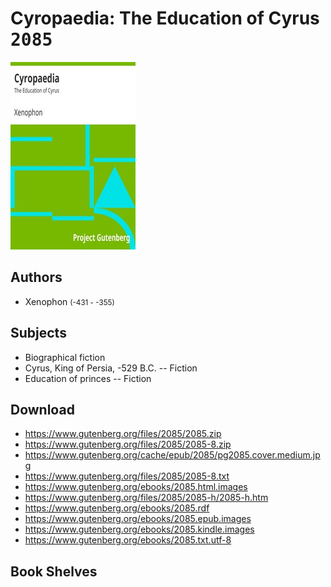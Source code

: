 # Cyropaedia: The Education of Cyrus <kbd>2085</kbd>

![](./cover.medium.jpg "")

## Authors


 - Xenophon <small>(-431 - -355)</small>

## Subjects


 - Biographical fiction
 - Cyrus, King of Persia, -529 B.C. -- Fiction
 - Education of princes -- Fiction

## Download


 - https://www.gutenberg.org/files/2085/2085.zip
 - https://www.gutenberg.org/files/2085/2085-8.zip
 - https://www.gutenberg.org/cache/epub/2085/pg2085.cover.medium.jpg
 - https://www.gutenberg.org/files/2085/2085-8.txt
 - https://www.gutenberg.org/ebooks/2085.html.images
 - https://www.gutenberg.org/files/2085/2085-h/2085-h.htm
 - https://www.gutenberg.org/ebooks/2085.rdf
 - https://www.gutenberg.org/ebooks/2085.epub.images
 - https://www.gutenberg.org/ebooks/2085.kindle.images
 - https://www.gutenberg.org/ebooks/2085.txt.utf-8

## Book Shelves


